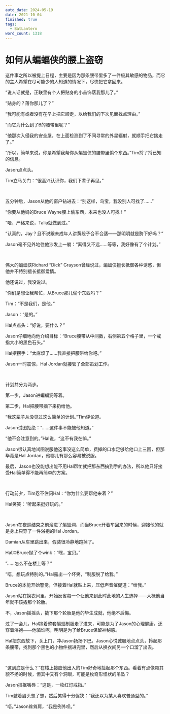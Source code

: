 ```yaml
---
auto_date: 2024-05-19
date: 2021-10-04
finished: true
tags:
  - BatLantern
word_count: 1318
---
```


# 如何从蝙蝠侠的腰上盗窃

这件事之所以被提上日程，主要是因为那条腰带里多了一件极其敏感的物品，而它的主人希望在尽可能少的人知道的情况下，尽快把它拿回来。

“说人话就是，正联里有个人把贴身的小首饰落我那儿了。”

“贴身的？落你那儿了？”

“我可能有或者没有在早上把它顺走，以给我们的下次见面找点理由。”

“而它为什么到了B的腰带里呢？”

“他那次入侵我的安全屋，在上面检测到了不同寻常的外星辐射，就顺手把它揣走了。”

“所以，简单来说，你是希望我帮你从蝙蝠侠的腰带里偷个东西。”Tim捋了捋已知的信息。

Jason点点头。

Tim立马关门：“很高兴认识你，我们下辈子再见。”

<br>

五分钟后，Jason从他的窗户钻进去：“别这样，鸟宝，我没别人可找了……”

“你要从他妈的Bruce Wayne腰上偷东西，本来也没人可找！”

“唔，严格来说，Talia就做到过。”

“认真的，Jay？且不说跟未成年人讲黄段子合不合适——那明明就是胯下好吗？”

Jason毫不见外地往他沙发上一躺：“离得又不远……等等，我好像有了个计划。”

<br>

伟大的蝙蝠侠Richard “Dick” Grayson曾经说过，蝙蝠侠擅长抵御各种诱惑，但他并不特别擅长抵御爱情。

他还说过，我没说过。

“你们是想让我帮忙，从Bruce那儿偷个东西吗？”

Tim：“不是我们，是他。”

Jason：“是的。”

Hal点点头：“好说，要什么？”

Jason仔细地向他介绍目标：“Bruce腰带从中间数，右侧第五个格子里，一个戒指大小的黑色石头。”

Hal摆摆手：“太麻烦了……我直接把腰带给你吧。”

Jason一时震惊，Hal Jordan就接管了全部策划工作。

<br>

计划共分为两步。

第一步，Jason进蝙蝠洞等着。

第二步，Hal把腰带摘下来扔给他。

“我这辈子从没见过这么简单的计划。”Tim评论道。

Jason试图拒绝：“……这件事不能被他知道。”

“他不会注意到的。”Hal说，“这不有我在嘛。”

Jason很认真地试图说服他这事没这么简单，费掉的口水足够给他口上三回，但那毕竟是Hal Jordan，他哪儿有那么容易被说服。

最后，Jason也没能想出能不用Hal帮忙就把那东西搞到手的办法，所以他只好接受Hal简单得不能再简单的方案。

<br>

行动前夕，Tim忍不住问Hal：“你为什么要帮他来着？”

Hal笑笑：“听起来挺好玩的。”

<br>

Jason在夜巡结束之前溜进了蝙蝠洞，而当Bruce开着车回来的时候，迎接他的就是身上只穿了一件浴袍的Hal Jordan。

Damian从车里跳出来，假装很冷静地跑掉了。

Hal冲Bruce抛了个wink：“嘿，宝贝。”

“……怎么不在楼上等？”

“唔，想玩点特别的。”Hal露出一个坏笑，“制服脱了给我。”

Bruce的本能开始警觉，但接着Hal就贴上来，压低声音催促道：“给我。”

Jason站在换衣间里，开始反省每一个让他来到此时此地的人生选择——大概他当年就不该撬那个轮胎。

不，Jason摇摇头，撬下那个轮胎是他的毕生成就，他绝不后悔。

过了一会儿，Hal抱着整套蝙蝠制服走了进来，可能是为了Jason的心理健康，还穿着浴袍——他骗谁呢，明明是为了给Bruce保留神秘感。

Hal把东西放下，关上门，冲Jason扬扬下巴。Jason心悦诚服地点点头，拎起那条腰带，找到那个黑色的小物件揣进兜里，然后从换衣间另一个口溜了出去。

<br>

“这到底是什么？”在楼上接应他出入的Tim好奇地捡起那个东西。看着有点像颗其貌不扬的时候，但其中又有个洞眼，可能是枚奇形怪状的吊坠？

Jason抿抿嘴唇：“这是，一枚红灯戒指。”

Tim皱着眉头想了想，然后笑得十分促狭：“我还以为某人喜欢普通型的。”

“唔。”Jason耸耸肩，“我是例外呗。”
